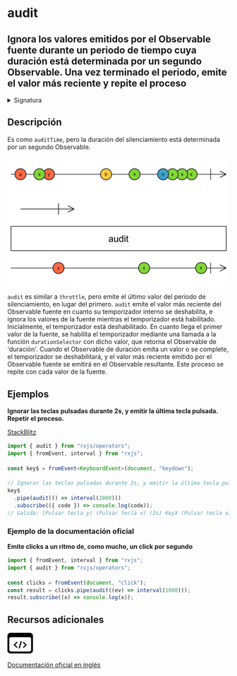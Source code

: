 # audit

<h2 class="subtitle"> Ignora los valores emitidos por el Observable fuente durante un periodo de tiempo cuya duración está determinada por un segundo Observable. Una vez terminado el periodo, emite el valor más reciente y repite el proceso
</h2>

<details>
<summary>Signatura</summary>

### Firma

`audit<T>(durationSelector: (value: T) => SubscribableOrPromise<any>): MonoTypeOperatorFunction<T>`

### Parámetros

<table>
<tr><td>durationSelector</td><td>Una función que recibe un valor del Observable fuente, para calcular la duración del silenciamiento, retornado en forma de Observable o de Promesa.</td></tr>

</table>

### Retorna

`MonoTypeOperatorFunction<T>`: Un Observable que limita las emisiones del Observable fuente.

</details>

## Descripción

Es como `auditTime`, pero la duración del silenciamiento está determinada por un segundo Observable.

<img src="assets/images/marble-diagrams/filtering/audit.png" alt="Diagrama de canicas del operador audit">

`audit` es similar a `throttle`, pero emite el último valor del periodo de silenciamiento, en lugar del primero. `audit` emite el valor más reciente del Observable fuente en cuanto su temporizador interno se deshabilita, e ignora los valores de la fuente mientras el temporizador está habilitado. Inicialmente, el temporizador está deshabilitado. En cuanto llega el primer valor de la fuente, se habilita el temporizador mediante una llamada a la función `durationSelector` con dicho valor, que retorna el Observable de 'duración'. Cuando el Observable de duración emita un valor o se complete, el temporizador se deshabilitará, y el valor más reciente emitido por el Observable fuente se emitirá en el Observable resultante. Este proceso se repite con cada valor de la fuente.

## Ejemplos

**Ignorar las teclas pulsadas durante 2s, y emitir la última tecla pulsada. Repetir el proceso.**

<a target="_blank" href="https://stackblitz.com/edit/rxjs-audit-1?file=index.ts">StackBlitz</a>

```typescript
import { audit } from "rxjs/operators";
import { fromEvent, interval } from "rxjs";

const key$ = fromEvent<KeyboardEvent>(document, "keydown");

// Ignorar las teclas pulsadas durante 2s, y emitir la última tecla pulsada. Repetir el proceso.
key$
  .pipe(audit(() => interval(2000)))
  .subscribe(({ code }) => console.log(code));
// Salida: (Pulsar tecla y) (Pulsar tecla x) (2s) KeyX (Pulsar tecla o) (2s) KeyO...
```

### Ejemplo de la documentación oficial

**Emite clicks a un ritmo de, como mucho, un click por segundo**

```javascript
import { fromEvent, interval } from "rxjs";
import { audit } from "rxjs/operators";

const clicks = fromEvent(document, "click");
const result = clicks.pipe(audit((ev) => interval(1000)));
result.subscribe((x) => console.log(x));
```

<div class="additional-section">

## Recursos adicionales

<a class="source-icon" target="_blank" href="https://github.com/ReactiveX/rxjs/blob/master/src/internal/operators/audit.ts">
<img src="assets/icons/source-code.png" alt="Source code">
</a>
</div>

<a target="_blank" href="https://rxjs.dev/api/operators/audit">Documentación oficial en inglés</a>

